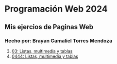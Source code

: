 # Programación Web 2024
## Mis ejercios de Paginas Web
### Hecho por: Brayan Gamaliel Torres Mendoza

3.  [03: Listas, multimedia y tablas](03_listas_multimedia_tablas/mi%20primera%20pagina%20web.html)
4.  [0444: Listas, multimedia y tablas](03_listas_multimedia_tablas/Beta.html)


